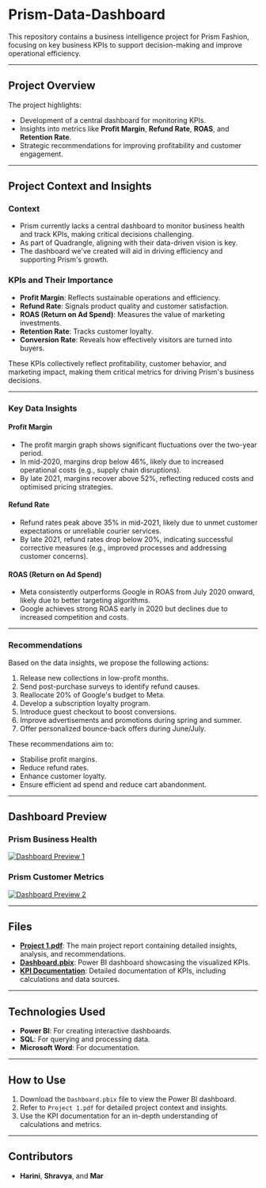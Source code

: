 # Prism-Data-Dashboard

This repository contains a business intelligence project for Prism Fashion, focusing on key business KPIs to support decision-making and improve operational efficiency.

---

## Project Overview
The project highlights:
- Development of a central dashboard for monitoring KPIs.
- Insights into metrics like **Profit Margin**, **Refund Rate**, **ROAS**, and **Retention Rate**.
- Strategic recommendations for improving profitability and customer engagement.

---

## Project Context and Insights

### Context
- Prism currently lacks a central dashboard to monitor business health and track KPIs, making critical decisions challenging. 
- As part of Quadrangle, aligning with their data-driven vision is key. 
- The dashboard we've created will aid in driving efficiency and supporting Prism's growth.

### KPIs and Their Importance
- **Profit Margin**: Reflects sustainable operations and efficiency.
- **Refund Rate**: Signals product quality and customer satisfaction.
- **ROAS (Return on Ad Spend)**: Measures the value of marketing investments.
- **Retention Rate**: Tracks customer loyalty.
- **Conversion Rate**: Reveals how effectively visitors are turned into buyers.

These KPIs collectively reflect profitability, customer behavior, and marketing impact, making them critical metrics for driving Prism's business decisions.

---

### Key Data Insights

#### **Profit Margin**
- The profit margin graph shows significant fluctuations over the two-year period.
- In mid-2020, margins drop below 46%, likely due to increased operational costs (e.g., supply chain disruptions).
- By late 2021, margins recover above 52%, reflecting reduced costs and optimised pricing strategies.

#### **Refund Rate**
- Refund rates peak above 35% in mid-2021, likely due to unmet customer expectations or unreliable courier services.
- By late 2021, refund rates drop below 20%, indicating successful corrective measures (e.g., improved processes and addressing customer concerns).

#### **ROAS (Return on Ad Spend)**
- Meta consistently outperforms Google in ROAS from July 2020 onward, likely due to better targeting algorithms.
- Google achieves strong ROAS early in 2020 but declines due to increased competition and costs.

---

### Recommendations
Based on the data insights, we propose the following actions:
1. Release new collections in low-profit months.
2. Send post-purchase surveys to identify refund causes.
3. Reallocate 20% of Google's budget to Meta.
4. Develop a subscription loyalty program.
5. Introduce guest checkout to boost conversions.
6. Improve advertisements and promotions during spring and summer.
7. Offer personalized bounce-back offers during June/July.

These recommendations aim to:
- Stabilise profit margins.
- Reduce refund rates.
- Enhance customer loyalty.
- Ensure efficient ad spend and reduce cart abandonment.

---

## Dashboard Preview

### Prism Business Health
[![Dashboard Preview 1](https://github.com/shravya-nallamilli/Prism-Data-Dashboard/blob/6c34c1b2d9d88854457a6966431d7330a09b9d8d/Dashboard%20Preview%201.png?raw=true)](https://github.com/shravya-nallamilli/Prism-Data-Dashboard/blob/6c34c1b2d9d88854457a6966431d7330a09b9d8d/Dashboard%20Preview%201.png)

### Prism Customer Metrics
[![Dashboard Preview 2](https://github.com/shravya-nallamilli/Prism-Data-Dashboard/blob/26799d22c0fca53008c670dc3aa03494088fd896/Dashboard%20Preview%202.png?raw=true)](https://github.com/shravya-nallamilli/Prism-Data-Dashboard/blob/26799d22c0fca53008c670dc3aa03494088fd896/Dashboard%20Preview%202.png)

---

## Files
- **[Project 1.pdf](https://github.com/shravya-nallamilli/Prism-Data-Dashboard/blob/main/Project%201.pdf)**: The main project report containing detailed insights, analysis, and recommendations.
- **[Dashboard.pbix](https://github.com/shravya-nallamilli/Prism-Data-Dashboard/blob/main/Dashboard.pbix)**: Power BI dashboard showcasing the visualized KPIs.
- **[KPI Documentation](KPI%20Documentation.md)**: Detailed documentation of KPIs, including calculations and data sources.

---

## Technologies Used
- **Power BI**: For creating interactive dashboards.
- **SQL**: For querying and processing data.
- **Microsoft Word**: For documentation.

---

## How to Use
1. Download the `Dashboard.pbix` file to view the Power BI dashboard.
2. Refer to `Project 1.pdf` for detailed project context and insights.
3. Use the KPI documentation for an in-depth understanding of calculations and metrics.

---

## Contributors
- **Harini**, **Shravya**, and **Mar**

